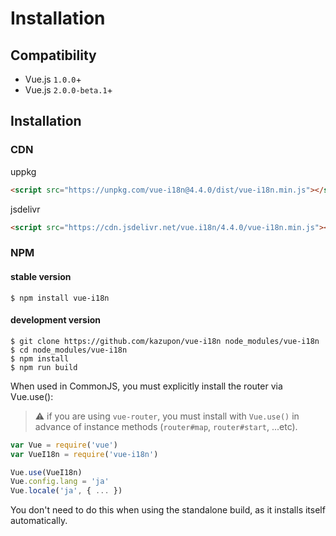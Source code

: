 # Installation

## Compatibility
- Vue.js `1.0.0`+ 
- Vue.js `2.0.0-beta.1`+


## Installation

### CDN
uppkg
```html
<script src="https://unpkg.com/vue-i18n@4.4.0/dist/vue-i18n.min.js"></script>
```

jsdelivr

```html
<script src="https://cdn.jsdelivr.net/vue.i18n/4.4.0/vue-i18n.min.js"></script>
```

### NPM

#### stable version

    $ npm install vue-i18n

#### development version

    $ git clone https://github.com/kazupon/vue-i18n node_modules/vue-i18n
    $ cd node_modules/vue-i18n
    $ npm install
    $ npm run build

When used in CommonJS, you must explicitly install the router via Vue.use():

> :warning: if you are using `vue-router`, you must install with `Vue.use()` in advance of instance methods (`router#map`, `router#start`, ...etc).

```javascript
var Vue = require('vue')
var VueI18n = require('vue-i18n')

Vue.use(VueI18n)
Vue.config.lang = 'ja'
Vue.locale('ja', { ... })
```

You don't need to do this when using the standalone build, as it installs itself automatically.
